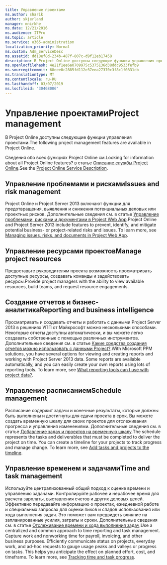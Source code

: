 ```yaml
---
title: Управление проектами
ms.author: sharik
author: skjerland
manager: mnirkhe
ms.date: 12/21/2016
ms.audience: ITPro
ms.topic: article
ms.service: o365-administration
localization_priority: Normal
ms.custom: Adm_ServiceDesc
ms.assetid: dd18ef8d-234b-487f-807c-d9f12eb17458
description: В Project Online доступны следующие функции управления проектами.
ms.openlocfilehash: 4e21f1ee6a0709975c5375136d38ddc9533fefb9
ms.sourcegitcommit: 68eee0c2885fd112e37eea27370c3f8c1f0831cb
ms.translationtype: MT
ms.contentlocale: ru-RU
ms.lasthandoff: 03/07/2019
ms.locfileid: "30468006"
---
```

# <a name="project-management"></a><span data-ttu-id="fd076-103">Управление проектами</span><span class="sxs-lookup"><span data-stu-id="fd076-103">Project management</span></span>

<span data-ttu-id="fd076-104">В Project Online доступны следующие функции управления проектами.</span><span class="sxs-lookup"><span data-stu-id="fd076-104">The following project management features are available in Project Online.</span></span>
  
<span data-ttu-id="fd076-105">Сведения обо всех функциях Project Online см.</span><span class="sxs-lookup"><span data-stu-id="fd076-105">Looking for information about all Project Online features?</span></span> <span data-ttu-id="fd076-106">в статье [Описание службы Project Online](project-online-service-description.md).</span><span class="sxs-lookup"><span data-stu-id="fd076-106">See the [Project Online Service Description](project-online-service-description.md).</span></span>
  
## <a name="issues-and-risk-management"></a><span data-ttu-id="fd076-107">Управление проблемами и рисками</span><span class="sxs-lookup"><span data-stu-id="fd076-107">Issues and risk management</span></span>
<span data-ttu-id="fd076-108"><a name="bkmk_IssuesRiskManagement"> </a></span><span class="sxs-lookup"><span data-stu-id="fd076-108"></span></span>

<span data-ttu-id="fd076-p102">Project Online и Project Server 2013 включают функции для предотвращения, выявления и снижения потенциальных деловых или проектных рисков. Дополнительные сведения см. в статье [Управление проблемами, рисками и документами в Project Web App](https://go.microsoft.com/fwlink/?LinkId=402634).</span><span class="sxs-lookup"><span data-stu-id="fd076-p102">Project Online and Project Server 2013 include features to prevent, identify, and mitigate potential business- or project-related risks and issues. To learn more, see [Managing issues, risks, and documents in Project Web App](https://go.microsoft.com/fwlink/?LinkId=402634).</span></span>
  
## <a name="manage-project-resources"></a><span data-ttu-id="fd076-111">Управление ресурсами проектов</span><span class="sxs-lookup"><span data-stu-id="fd076-111">Manage project resources</span></span>
<span data-ttu-id="fd076-112"><a name="bkmk_ManageProjectResources"> </a></span><span class="sxs-lookup"><span data-stu-id="fd076-112"></span></span>

<span data-ttu-id="fd076-113">Предоставьте руководителям проекта возможность просматривать доступные ресурсы, создавать команды и задействовать ресурсы.</span><span class="sxs-lookup"><span data-stu-id="fd076-113">Provide project managers with the ability to view available resources, build teams, and request resource engagements.</span></span>
  
## <a name="reporting-and-business-intelligence"></a><span data-ttu-id="fd076-114">Создание отчетов и бизнес-аналитика</span><span class="sxs-lookup"><span data-stu-id="fd076-114">Reporting and business intelligence</span></span>
<span data-ttu-id="fd076-115"><a name="bkmk_ReportingBusinessIntelligence"> </a></span><span class="sxs-lookup"><span data-stu-id="fd076-115"></span></span>

<span data-ttu-id="fd076-p103">Просматривать и создавать отчеты и работать с данными Project Server 2013 в решениях УПП от Майкрософт можно несколькими способами. Некоторые отчеты доступны автоматически, и вы можете легко создавать собственные с помощью различных инструментов. Дополнительные сведения см. в статье [Какие средства создания отчетов можно использовать с данными Project?](https://go.microsoft.com/fwlink/?LinkId=402642).</span><span class="sxs-lookup"><span data-stu-id="fd076-p103">With Microsoft PPM solutions, you have several options for viewing and creating reports and working with Project Server 2013 data. Some reports are available automatically, and you can easily create your own reports using lots of reporting tools. To learn more, see [What reporting tools can I use with project data?](https://go.microsoft.com/fwlink/?LinkId=402642).</span></span>
  
## <a name="schedule-management"></a><span data-ttu-id="fd076-119">Управление расписанием</span><span class="sxs-lookup"><span data-stu-id="fd076-119">Schedule management</span></span>
<span data-ttu-id="fd076-120"><a name="bkmk_ScheduleManagement"> </a></span><span class="sxs-lookup"><span data-stu-id="fd076-120"></span></span>

<span data-ttu-id="fd076-p104">Расписание содержит задачи и конечные результаты, которые должны быть выполнены и достигнуты для сдачи проекта в срок. Вы можете создать временную шкалу для своих проектов для отслеживания прогресса и управления изменениями. Дополнительные сведения см. в статье [Добавление задач и проектов на временную шкалу](https://go.microsoft.com/fwlink/?LinkID=402655).</span><span class="sxs-lookup"><span data-stu-id="fd076-p104">The schedule represents the tasks and deliverables that must be completed to deliver the project on time. You can create a timeline for your projects to track progress and manage change. To learn more, see [Add tasks and projects to the timeline](https://go.microsoft.com/fwlink/?LinkID=402655).</span></span>
  
## <a name="time-and-task-management"></a><span data-ttu-id="fd076-124">Управление временем и задачами</span><span class="sxs-lookup"><span data-stu-id="fd076-124">Time and task management</span></span>
<span data-ttu-id="fd076-125"><a name="bkmk_TimeTaskManagement"> </a></span><span class="sxs-lookup"><span data-stu-id="fd076-125"></span></span>

<span data-ttu-id="fd076-p105">Используйте централизованный общий подход к оценке времени и управлению задачами. Контролируйте рабочее и нерабочее время для расчета зарплаты, выставления счетов и других деловых целей. Эффективно передавайте информацию о проектах, ежедневной работе и специальных запросах для оценки пиков и спадов использования или хода выполнения задач. Это поможет вам предвидеть влияние на запланированные усилия, затраты и сроки. Дополнительные сведения см. в статье [Отслеживание времени и хода выполнения задач](https://go.microsoft.com/fwlink/p/?LinkId=271321).</span><span class="sxs-lookup"><span data-stu-id="fd076-p105">Use a centralized and common approach to time reporting and task management. Capture work and nonworking time for payroll, invoicing, and other business purposes. Efficiently communicate status on projects, everyday work, and ad-hoc requests to gauge usage peaks and valleys or progress on tasks. This helps you anticipate the effect on planned effort, cost, and timeframe. To learn more, see [Tracking time and task progress](https://go.microsoft.com/fwlink/p/?LinkId=271321).</span></span>
  

